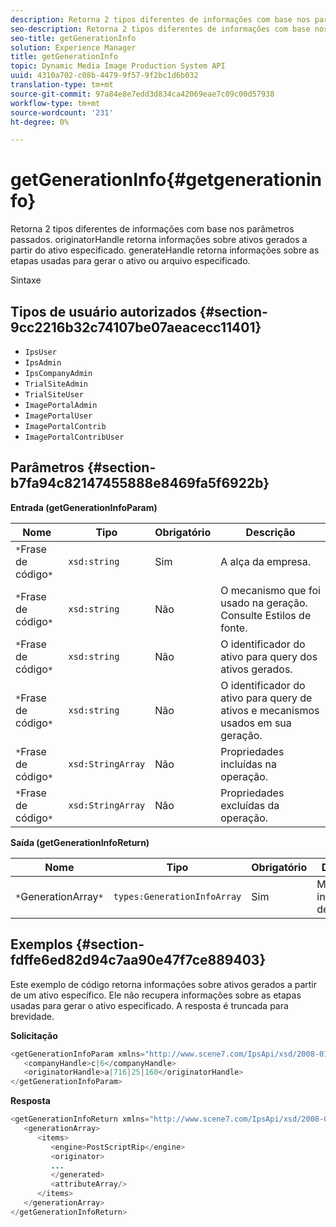 ```yaml
---
description: Retorna 2 tipos diferentes de informações com base nos parâmetros passados. originatorHandle retorna informações sobre ativos gerados a partir do ativo especificado. generateHandle retorna informações sobre as etapas usadas para gerar o ativo ou arquivo especificado.
seo-description: Retorna 2 tipos diferentes de informações com base nos parâmetros passados. originatorHandle retorna informações sobre ativos gerados a partir do ativo especificado. generateHandle retorna informações sobre as etapas usadas para gerar o ativo ou arquivo especificado.
seo-title: getGenerationInfo
solution: Experience Manager
title: getGenerationInfo
topic: Dynamic Media Image Production System API
uuid: 4310a702-c08b-4479-9f57-9f2bc1d6b032
translation-type: tm+mt
source-git-commit: 97a84e8e7edd3d834ca42069eae7c09c00d57938
workflow-type: tm+mt
source-wordcount: '231'
ht-degree: 0%

---
```



# getGenerationInfo{#getgenerationinfo}

Retorna 2 tipos diferentes de informações com base nos parâmetros passados. originatorHandle retorna informações sobre ativos gerados a partir do ativo especificado. generateHandle retorna informações sobre as etapas usadas para gerar o ativo ou arquivo especificado.

Sintaxe

## Tipos de usuário autorizados {#section-9cc2216b32c74107be07aeacecc11401}

* `IpsUser`
* `IpsAdmin`
* `IpsCompanyAdmin`
* `TrialSiteAdmin`
* `TrialSiteUser`
* `ImagePortalAdmin`
* `ImagePortalUser`
* `ImagePortalContrib`
* `ImagePortalContribUser`

## Parâmetros {#section-b7fa94c82147455888e8469fa5f6922b}

**Entrada (getGenerationInfoParam)**

| Nome | Tipo | Obrigatório | Descrição |
|---|---|---|---|
| `*`Frase de código`*` | `xsd:string` | Sim | A alça da empresa. |
| `*`Frase de código`*` | `xsd:string` | Não | O mecanismo que foi usado na geração. Consulte Estilos de fonte. |
| `*`Frase de código`*` | `xsd:string` | Não | O identificador do ativo para query dos ativos gerados. |
| `*`Frase de código`*` | `xsd:string` | Não | O identificador do ativo para query de ativos e mecanismos usados em sua geração. |
| `*`Frase de código`*` | `xsd:StringArray` | Não | Propriedades incluídas na operação. |
| `*`Frase de código`*` | `xsd:StringArray` | Não | Propriedades excluídas da operação. |

**Saída (getGenerationInfoReturn)**

| Nome | Tipo | Obrigatório | Descrição |
|---|---|---|---|
| `*`GenerationArray`*` | `types:GenerationInfoArray` | Sim | Matriz de informações de geração. |

## Exemplos {#section-fdffe6ed82d94c7aa90e47f7ce889403}

Este exemplo de código retorna informações sobre ativos gerados a partir de um ativo específico. Ele não recupera informações sobre as etapas usadas para gerar o ativo especificado. A resposta é truncada para brevidade.

**Solicitação**

```java
<getGenerationInfoParam xmlns="http://www.scene7.com/IpsApi/xsd/2008-01-15">
   <companyHandle>c|6</companyHandle>
   <originatorHandle>a|716|25|160</originatorHandle>
</getGenerationInfoParam>
```

**Resposta**

```java
<getGenerationInfoReturn xmlns="http://www.scene7.com/IpsApi/xsd/2008-01-15">
   <generationArray>
      <items>
         <engine>PostScriptRip</engine>
         <originator>
         ...
         </generated>
         <attributeArray/>
      </items>
   </generationArray>
</getGenerationInfoReturn>
```

